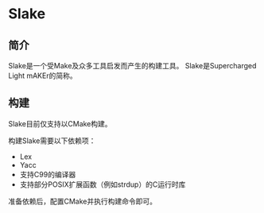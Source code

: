 # Slake

## 简介

Slake是一个受Make及众多工具启发而产生的构建工具。
Slake是Supercharged Light mAKEr的简称。

## 构建

Slake目前仅支持以CMake构建。

构建Slake需要以下依赖项：

* Lex
* Yacc
* 支持C99的编译器
* 支持部分POSIX扩展函数（例如strdup）的C运行时库

准备依赖后，配置CMake并执行构建命令即可。
